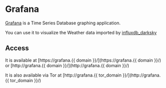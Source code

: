 # Grafana

[Grafana](https://grafana.com/) is a Time Series Database graphing application.

You can use it to visualize the Weather data imported by [influxdb_darksky](software/influxdb_darksky)

## Access

It is available at [https://grafana.{{ domain }}/](https://grafana.{{ domain }}/) or [http://grafana.{{ domain }}/](http://grafana.{{ domain }}/)

It is also available via Tor at [http://grafana.{{ tor_domain }}/](http://grafana.{{ tor_domain }}/)
